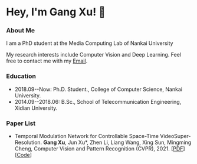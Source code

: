 # Hey, I'm Gang Xu! :cherries:

### About Me
I am a PhD student at the Media Computing Lab of Nankai University

My research interests include Computer Vision and Deep Learning. Feel free to contact me with my [Email](gangxu@mail.nankai.edu.cn).

### Education
- 2018.09--Now: Ph.D. Student., College of Computer Science, Nankai University.
- 2014.09--2018.06: B.Sc., School of Telecommunication Engineering, Xidian University.

### Paper List
- Temporal Modulation Network for Controllable Space-Time VideoSuper-Resolution. **Gang Xu**, Jun Xu*, Zhen Li, Liang Wang, Xing Sun, Mingming Cheng, Computer Vision and Pattern Recognition (CVPR), 2021. [[PDF](https://www.baidu.com)][[Code](https://www.baidu.com)]
